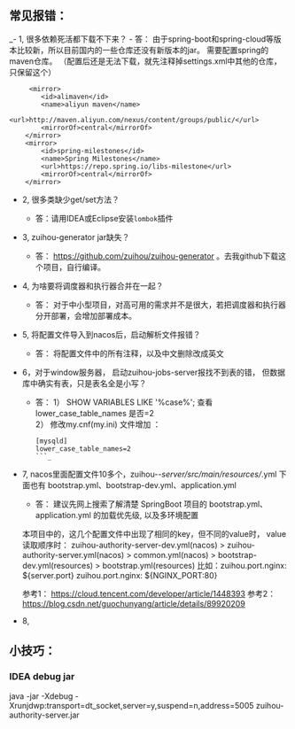 ## 常见报错：
 _- 1, 很多依赖死活都下载不下来？
    - 答： 由于spring-boot和spring-cloud等版本比较新，所以目前国内的一些仓库还没有新版本的jar。
    需要配置spring的maven仓库。 （配置后还是无法下载，就先注释掉settings.xml中其他的仓库，只保留这个）
```
	 <mirror>
  		<id>alimaven</id>
  		<name>aliyun maven</name>
  		<url>http://maven.aliyun.com/nexus/content/groups/public/</url>
  		<mirrorOf>central</mirrorOf>
	</mirror>
    <mirror>
        <id>spring-milestones</id>
        <name>Spring Milestones</name>
        <url>https://repo.spring.io/libs-milestone</url>
        <mirrorOf>central</mirrorOf>
    </mirror>
```
 - 2, 很多类缺少get/set方法？
    - 答：请用IDEA或Eclipse安装`lombok`插件
    
 - 3, zuihou-generator jar缺失？
    - 答： https://github.com/zuihou/zuihou-generator 。去我github下载这个项目，自行编译。
    
 - 4, 为啥要将调度器和执行器合并在一起？
     - 答： 对于中小型项目，对高可用的需求并不是很大，若把调度器和执行器分开部署，会增加部署成本。    
 
 - 5, 将配置文件导入到nacos后，启动解析文件报错？
    - 答： 将配置文件中的所有注释，以及中文删除改成英文
    
 - 6，对于window服务器， 启动zuihou-jobs-server报找不到表的错， 但数据库中确实有表，只是表名全是小写？    
    - 答： 1） SHOW VARIABLES LIKE '%case%'; 查看 lower_case_table_names 是否=2  
            2） 修改my.cnf(my.ini) 文件增加  ：
       ```
      [mysqld]
      lower_case_table_names=2
      ```_     
      
 - 7, nacos里面配置文件10多个，zuihou-*-server/src/main/resources/*.yml 下面也有 bootstrap.yml、bootstrap-dev.yml、application.yml 
    - 答： 建议先网上搜索了解清楚 SpringBoot 项目的 bootstrap.yml、application.yml 的加载优先级, 以及多环境配置
    
    本项目中的，这几个配置文件中出现了相同的key，但不同的value时，
    value读取顺序时： zuihou-authority-server-dev.yml(nacos) > zuihou-authority-server.yml(nacos) > common.yml(nacos) > bootstrap-dev.yml(resources) > bootstrap.yml(resources)
    比如：zuihou.port.nginx: ${server.port}  zuihou.port.nginx: ${NGINX_PORT:80}
    
    
    参考1： https://cloud.tencent.com/developer/article/1448393
    参考2： https://blog.csdn.net/guochunyang/article/details/89920209
  
  - 8,  
 
## 小技巧：
### IDEA debug jar 

java -jar -Xdebug -Xrunjdwp:transport=dt_socket,server=y,suspend=n,address=5005 zuihou-authority-server.jar


